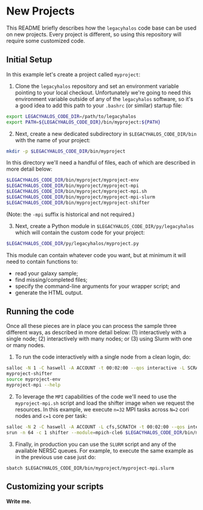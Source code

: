 # New Projects

This README briefly describes how the `legacyhalos` code base can be used on new
projects.  Every project is different, so using this repository will require
some customized code.

## Initial Setup

In this example let's create a project called `myproject`:

1. Clone the `legacyhalos` repository and set an environment variable pointing
to your local checkout. Unfortunately we're going to need this environment
variable outside of any of the `legacyhalos` software, so it's a good idea to
add this path to your `.bashrc` (or similar) startup file:

```bash
export LEGACYHALOS_CODE_DIR=/path/to/legacyhalos
export PATH=${LEGACYHALOS_CODE_DIR}/bin/myproject:${PATH}
```

2. Next, create a new dedicated subdirectory in `$LEGACYHALOS_CODE_DIR/bin` with
the name of your project:

```bash
mkdir -p $LEGACYHALOS_CODE_DIR/bin/myproject
```

  In this directory we'll need a handful of files, each of which are described
in more detail below:

```bash
$LEGACYHALOS_CODE_DIR/bin/myproject/myproject-env
$LEGACYHALOS_CODE_DIR/bin/myproject/myproject-mpi
$LEGACYHALOS_CODE_DIR/bin/myproject/myproject-mpi.sh
$LEGACYHALOS_CODE_DIR/bin/myproject/myproject-mpi-slurm
$LEGACYHALOS_CODE_DIR/bin/myproject/myproject-shifter
```

  (Note: the `-mpi` suffix is historical and not required.)

3. Next, create a Python module in `$LEGACYHALOS_CODE_DIR/py/legacyhalos` which
will contain the custom code for your project:

```bash
$LEGACYHALOS_CODE_DIR/py/legacyhalos/myproject.py
```

  This module can contain whatever code you want, but at minimum it will need to
contain functions to:

  - read your galaxy sample;
  - find missing/completed files;
  - specify the command-line arguments for your wrapper script; and
  - generate the HTML output.

## Running the code

Once all these pieces are in place you can process the sample three different
ways, as described in more detail below: (1) interactively with a single node;
(2) interactively with many nodes; or (3) using Slurm with one or many nodes.

1. To run the code interactively with a single node from a clean login, do:

```bash
salloc -N 1 -C haswell -A ACCOUNT -t 00:02:00 --qos interactive -L SCRATCH,cfs
myproject-shifter
source myproject-env 
myproject-mpi --help
```

2. To leverage the `MPI` capabilities of the code we'll need to use the
`myproject-mpi.sh` script and load the shifter image when we request the
resources. In this example, we execute `n=32` MPI tasks across `N=2` cori nodes
and `c=1` core per task:

```bash
salloc -N 2 -C haswell -A ACCOUNT -L cfs,SCRATCH -t 00:02:00 --qos interactive --image=legacysurvey/legacyhalos:v0.0.1
srun -n 64 -c 1 shifter --module=mpich-cle6 $LEGACYHALOS_CODE_DIR/bin/myproject/myproject-mpi.sh test 1 > myproject-test.log 2>&1 &
```

3. Finally, in production you can use the `SLURM` script and any of the
available NERSC queues. For example, to execute the same example as in the
previous use case just do:

```
sbatch $LEGACYHALOS_CODE_DIR/bin/myproject/myproject-mpi.slurm
```
## Customizing your scripts

**Write me.**
